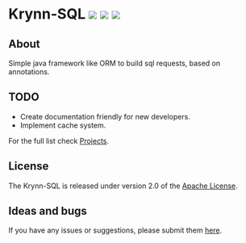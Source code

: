 # Krynn-SQL [![][travis img]][travis] [![][license img]][license] [![][discord img]][discord]

## About
Simple java framework like ORM to build sql requests, based on annotations.

## TODO
- Create documentation friendly for new developers.
- Implement cache system.

For the full list check [Projects](https://github.com/Oskarr1239/krynn-sql/projects/3).

## License
The Krynn-SQL is released under version 2.0 of the [Apache License](https://www.apache.org/licenses/LICENSE-2.0).

## Ideas and bugs
If you have any issues or suggestions, please submit them [here](https://github.com/Oskarr1239/krynn-sql/issues).

[travis]: https://travis-ci.org/Oskarr1239/krynn-sql
[travis img]: https://travis-ci.org/Oskarr1239/krynn-sql.svg?branch=master

[license]:https://opensource.org/licenses/Apache-2.0
[license img]:https://img.shields.io/badge/License-Apache%202.0-blue.svg

[discord]: https://discord.gg/RkyqMdF
[discord img]: https://img.shields.io/discord/563074773110882304.svg